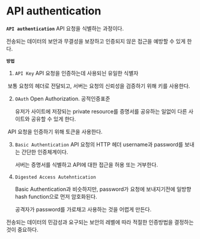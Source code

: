 # API authentication

**`API authentication`** API 요청을 식별하는 과정이다.

전송되는 데이터의 보안과 무결성을 보장하고 인증되지 않은 접근을 예방할 수 있게 한다.

**`방법`**

1. `API Key` API 요청을 인증하는데 사용되늰 유일한 식별자

​		보통 요청의 헤더로 전달되고, 서버는 요청의 신뢰성을 검증하기 위해 키를 사용한다.

2. `OAuth` Open Authorization. 공적인증표준

   유저가 사이트에 저장되는 private resource를 증명서를 공유하는 일없이 다른 사이트와 공유할 수 있게 한다.

​		API 요청을 인증하기 위해 토큰을 사용한다.

3. `Basic Authentication` API 요청의 HTTP 헤더 username과 password를 보내는 간단한 인증체계이다.

   서버는 증명서를 식별하고 API에 대한 접근을 허용 또는 거부한다.

4. `Digested Access Autehntication` 

   Basic Authentication과 비슷하지만, password가 요청에 보내지기전에 일방향 hash function으로 먼저 암호화된다.

   공격자가 password를 가로채고 사용하는 것을 어렵게 만든다.

전송되는 데이터의 민감성과 요구되는 보안의 레벨에 따라 적절한 인증방법을 결정하는 것이 중요하다.